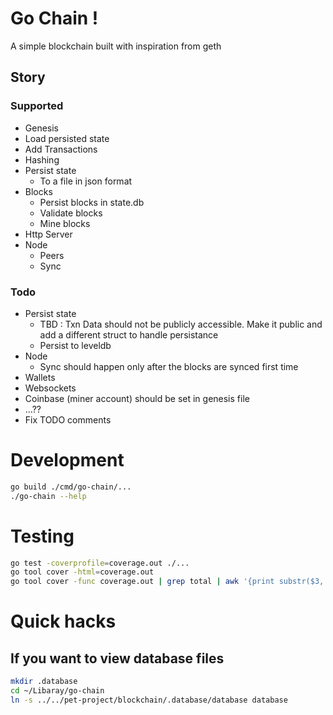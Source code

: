 # Go Chain !
A simple blockchain built with inspiration from geth

## Story 
### Supported
- Genesis
- Load persisted state
- Add Transactions
- Hashing
- Persist state
    - To a file in json format
- Blocks
    - Persist blocks in state.db
    - Validate blocks
    - Mine blocks
- Http Server
- Node
    - Peers
    - Sync
### Todo
- Persist state
    - TBD : Txn Data should not be publicly accessible. Make it public and add a different struct to handle persistance
    - Persist to leveldb
- Node
    - Sync should happen only after the blocks are synced first time
- Wallets
- Websockets
- Coinbase (miner account) should be set in genesis file
- ...??
- Fix TODO comments
# Development
```sh
go build ./cmd/go-chain/...
./go-chain --help
```

# Testing
```sh
go test -coverprofile=coverage.out ./...
go tool cover -html=coverage.out
go tool cover -func coverage.out | grep total | awk '{print substr($3, 1, length($3)-1)}'
```

# Quick hacks
## If you want to view database files
```sh
mkdir .database
cd ~/Libaray/go-chain
ln -s ../../pet-project/blockchain/.database/database database
```